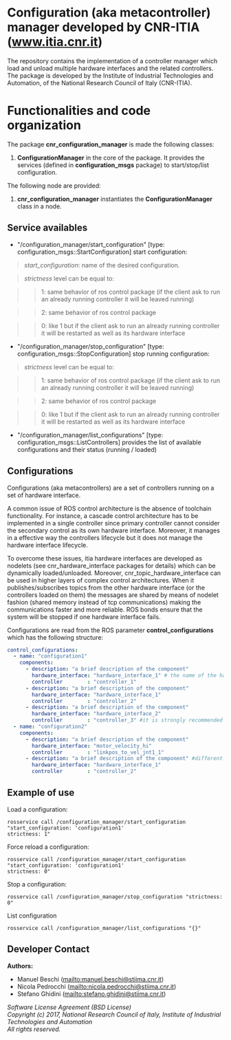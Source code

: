 # Configuration (aka metacontroller) manager developed by CNR-ITIA (www.itia.cnr.it)

The repository contains the implementation of a controller manager which load and unload multiple hardware interfaces and the related controllers.
The package is developed by the Institute of Industrial Technologies and Automation, of the National Research Council of Italy (CNR-ITIA).


# Functionalities and code organization

The package **cnr_configuration_manager** is made the following classes: 

1) **ConfigurationManager** in the core of the package. It provides the services (defined in **configuration_msgs** package) to start/stop/list configuration.

The following node are provided:

1) **cnr_configuration_manager** instantiates the **ConfigurationManager** class in a node.

## Service availables


- "/configuration_manager/start_configuration" [type: configuration_msgs::StartConfiguration] start configuration:

> _start_configuration_: name of the desired configuration. 

> _strictness_ level can be equal to:

> > 1: same behavior of ros control package (if the client ask to run an already running controller it will be leaved running)

> > 2: same behavior of ros control package

> > 0: like 1 but if the client ask to run an already running controller it will be restarted as well as its hardware interface

- "/configuration_manager/stop_configuration" [type: configuration_msgs::StopConfiguration] stop running configuration:

> _strictness_ level can be equal to:

> > 1: same behavior of ros control package (if the client ask to run an already running controller it will be leaved running)

> > 2: same behavior of ros control package

> > 0: like 1 but if the client ask to run an already running controller it will be restarted as well as its hardware interface

- "/configuration_manager/list_configurations" [type: configuration_msgs::ListControllers] provides the list of available configurations and their status (running / loaded)


## Configurations

Configurations (aka metacontrollers) are a set of controllers running on a set of hardware interface.

A common issue of ROS control architecture is the absence of toolchain functionality. For instance, a cascade control architecture has to be implemented in a single controller since primary controller cannot consider the secondary control as its own hardware interface.
Moreover, it manages in a effective way the controllers lifecycle but it does not manage the hardware interface lifecycle.

To overcome these issues, itia hardware interfaces are developed as nodelets (see cnr_hardware_interface packages for details) which can be dynamically loaded/unloaded. Moreover, cnr_topic_hardware_interface can be used in higher layers of complex control architectures. When it publishes/subscribes topics from the other hardware interface (or the controllers loaded on them) the messages are shared by means of nodelet fashion (shared memory instead of tcp communications) making the communications faster and more reliable.
ROS bonds ensure that the system will be stopped if one hardware interface fails.

Configurations are read from the ROS parameter **control_configurations** which has the following structure:

```yaml
control_configurations:
  - name: "configuration1"
    components: 
      - description: "a brief description of the component"
        hardware_interface: "hardware_interface_1" # the name of the hardware interface
        controller        : "controller_1"
      - description: "a brief description of the component"
        hardware_interface: "hardware_interface_1"
        controller        : "controller_2" 
      - description: "a brief description of the component"
        hardware_interface: "hardware_interface_2"
        controller        : "controller_3" #it is strongly recommended (but not mandatory) to use different names also for controllers loaded in different hardware interfaces
  - name: "configuration2"
    components: 
      - description: "a brief description of the component"
        hardware_interface: "motor_velocity_hi"
        controller        : "linkpos_to_vel_jnt1_1"
      - description: "a brief description of the component" #different configurations can use the same hardware interfaces or the same controllers
        hardware_interface: "hardware_interface_1"
        controller        : "controller_2" 
```

## Example of use
Load a configuration:
```
rosservice call /configuration_manager/start_configuration "start_configuration: 'configuration1'
strictness: 1"
```

Force reload a configuration:
```
rosservice call /configuration_manager/start_configuration "start_configuration: 'configuration1'
strictness: 0"
```

Stop a configuration:
```
rosservice call /configuration_manager/stop_configuration "strictness: 0"
```

List configuration
```
rosservice call /configuration_manager/list_configurations "{}"
```

## Developer Contact

**Authors:**   
- Manuel Beschi (<mailto:manuel.beschi@stiima.cnr.it>)  
- Nicola Pedrocchi (<mailto:nicola.pedrocchi@stiima.cnr.it>)  
- Stefano Ghidini (<mailto:stefano.ghidini@stiima.cnr.it>)  
 
_Software License Agreement (BSD License)_    
_Copyright (c) 2017, National Research Council of Italy, Institute of Industrial Technologies and Automation_    
_All rights reserved._